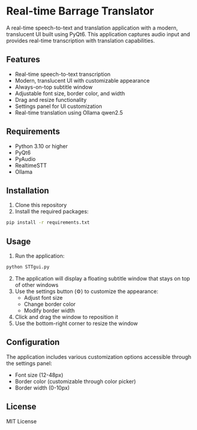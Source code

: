 # Real-time Barrage Translator

A real-time speech-to-text and translation application with a modern, translucent UI built using PyQt6. This application captures audio input and provides real-time transcription with translation capabilities.

## Features

- Real-time speech-to-text transcription
- Modern, translucent UI with customizable appearance
- Always-on-top subtitle window
- Adjustable font size, border color, and width
- Drag and resize functionality
- Settings panel for UI customization
- Real-time translation using Ollama qwen2.5

## Requirements

- Python 3.10 or higher
- PyQt6
- PyAudio
- RealtimeSTT
- Ollama

## Installation

1. Clone this repository
2. Install the required packages:
```bash
pip install -r requirements.txt
```

## Usage

1. Run the application:
```bash
python STTgui.py
```

2. The application will display a floating subtitle window that stays on top of other windows
3. Use the settings button (⚙) to customize the appearance:
   - Adjust font size
   - Change border color
   - Modify border width
4. Click and drag the window to reposition it
5. Use the bottom-right corner to resize the window

## Configuration

The application includes various customization options accessible through the settings panel:
- Font size (12-48px)
- Border color (customizable through color picker)
- Border width (0-10px)

## License

MIT License
